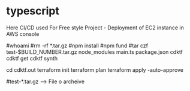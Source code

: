 # typescript
Here CI/CD used 
For Free style Project - Deployment of EC2 instance in AWS console

 #whoami
 #rm -rf *.tar.gz
 #npm install
 #npm fund
 #tar czf test-$BUILD_NUMBER.tar.gz node_modules main.ts package.json
cdktf
cdktf get
cdktf synth

cd cdktf.out
terraform init
terraform plan
terraform apply -auto-approve

#test-*.tar.gz --> File o archeive
